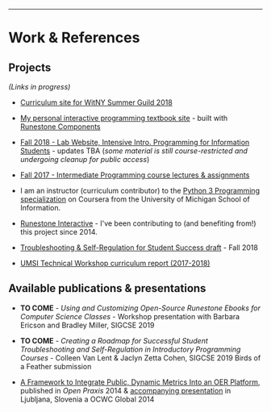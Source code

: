 ----
# Work & References

## Projects

*(Links in progress)*

* [Curriculum site for WitNY Summer Guild 2018](https://witny-summer-guild-2018.github.io/)

* [My personal interactive programming textbook site](tba.net) - built with [Runestone Components](https://github.com/runestoneinteractive/runestonecomponents)

* [Fall 2018 - Lab Website, Intensive Intro. Programming for Information Students](https://si508-f18.github.io/) - updates TBA (*some material is still course-restricted and undergoing cleanup for public access*)

* [Fall 2017 - Intermediate Programming course lectures & assignments](https://github.com/SI507-F17)

* I am an instructor (curriculum contributor) to the [Python 3 Programming specialization](https://www.coursera.org/specializations/python-3-programming) on Coursera from the University of Michigan School of Information.

* [Runestone Interactive](http://runestoneinteractive.org/) - I've been contributing to (and benefiting from!) this project since 2014.

* [Troubleshooting & Self-Regulation for Student Success draft](https://docs.google.com/document/d/1HJSOtoy-YlhsitDClAxxOCPTOS08rIlUEsEgDwTPTGI/edit?usp=sharing) - Fall 2018

* [UMSI Technical Workshop curriculum report (2017-2018)](tba.net)

## Available publications & presentations

* **TO COME** - *Using and Customizing Open-Source Runestone Ebooks for Computer Science Classes* - Workshop presentation with Barbara Ericson and Bradley Miller, SIGCSE 2019

* **TO COME** - *Creating a Roadmap for Successful Student Troubleshooting and Self-Regulation in
Introductory Programming Courses* - Colleen Van Lent & Jaclyn Zetta Cohen, SIGCSE 2019 Birds of a Feather submission

* [A Framework to Integrate Public, Dynamic Metrics Into an OER Platform](https://deepblue.lib.umich.edu/bitstream/handle/2027.42/106587/CohenOmolloMalicke-MetricsFramework-OpenPraxis.pdf?sequence=1), published in *Open Praxis* 2014 & [accompanying presentation](http://videolectures.net/ocwc2014_cohen_oer_platform/) in Ljubljana, Slovenia a OCWC Global 2014
